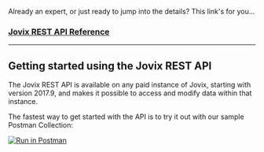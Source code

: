Already an expert, or just ready to jump into the details? This link's for you...

### [Jovix REST API Reference](public/index.html)

---

## Getting started using the Jovix REST API

The Jovix REST API is available on any paid instance of Jovix, starting with version 2017.9, and makes it possible to access and modify data within that instance. 

The fastest way to get started with the API is to try it out with our sample Postman Collection:

<a href="https://app.getpostman.com/run-collection/2eec01d5777eda9bccfd" target="_blank"><img src="https://run.pstmn.io/button.svg" alt="Run in Postman"></a>
